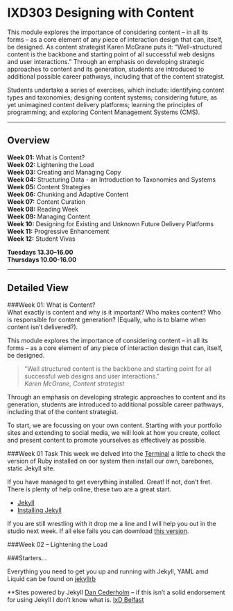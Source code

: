 IXD303 Designing with Content
=============================

This module explores the importance of considering content – in all its forms – as a core element of any piece of interaction design that can, itself, be designed. As content strategist Karen McGrane puts it: “Well-structured content is the backbone and starting point of all successful web designs and user interactions.” Through an emphasis on developing strategic approaches to content and its generation, students are introduced to additional possible career pathways, including that of the content strategist.

Students undertake a series of exercises, which include: identifying content types and taxonomies; designing content systems; considering future, as yet unimagined content delivery platforms; learning the principles of programming; and exploring Content Management Systems (CMS).

---

Overview
--------

__Week 01:__ What is Content?   
__Week 02:__ Lightening the Load    
__Week 03:__ Creating and Managing Copy  
__Week 04:__ Structuring Data - an Introduction to Taxonomies and Systems     
__Week 05:__ Content Strategies    
__Week 06:__ Chunking and Adaptive Content   
__Week 07:__ Content Curation    
__Week 08:__ Reading Week    
__Week 09:__ Managing Content    
__Week 10:__ Designing for Existing and Unknown Future Delivery Platforms  
__Week 11:__ Progressive Enhancement   
__Week 12:__ Student Vivas

__Tuesdays 13.30–16.00__    
__Thursdays 10.00-16.00__  

---

Detailed View
-------------

###Week 01: What is Content?   
What exactly is content and why is it important? Who makes content? Who is responsible for content generation? (Equally, who is to blame when content isn’t delivered?).

This module explores the importance of considering content – in all its forms – as a core element of any piece of interaction design that can, itself, be designed.

>"Well structured content is the backbone and starting point for all successful web designs and user interactions."     
<cite>Karen McGrane, Content strategist</cite>

Through an emphasis on developing strategic approaches to content and its generation, students are introduced to additional possible career pathways, including that of the content strategist.

To start, we are focussing on your own content. Starting with your portfolio sites and extending to social media, we will look at how you create, collect and present content to promote yourselves as effectively as possible.

###Week 01 Task
This week we delved into the [Terminal](http://www.macworld.co.uk/feature/mac-software/get-more-out-of-os-x-terminal-3608274) a little to check the version of Ruby installed on oor system then install our own, barebones, static Jekyll site.

If you have managed to get everything installed. Great! If not, don’t fret. There is plenty of help online, these two are a great start.

- [Jekyll](https://jekyllrb.com/docs/home)
- [Installing Jekyll](https://github.com/timpotter/installing-jekyll)

If you are still wrestling with it drop me a line and I will help you out in the studio next week. If all else fails you can download [this version](resources/portfolio.zip). 


###Week 02 – Lightening the Load

###Starters…

Everything you need to get you up and running with Jekyll, YAML amd Liquid can be found on [jekyllrb](http://jekyllrb.com/)

**Sites powered by Jekyll
[Dan Cederholm](http://simplebits.com/about/) – if this isn’t a solid endorsement for using Jekyll I don’t know what is.
[IxD Belfast](ixdbelfast.org)
